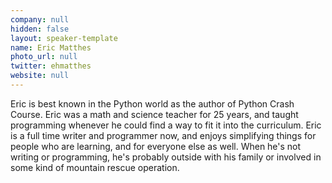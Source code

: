```yaml
---
company: null
hidden: false
layout: speaker-template
name: Eric Matthes
photo_url: null
twitter: ehmatthes
website: null
---
```


Eric is best known in the Python world as the author of Python Crash Course. Eric was a math and science teacher for 25 years, and taught programming whenever he could find a way to fit it into the curriculum. Eric is a full time writer and programmer now, and enjoys simplifying things for people who are learning, and for everyone else as well. When he's not writing or programming, he's probably outside with his family or involved in some kind of mountain rescue operation.
